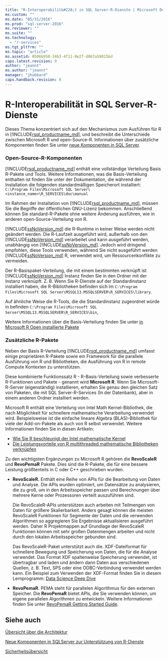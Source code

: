 ```yaml
---
title: "R-Interoperabilit&#228;t in SQL Server-R-Dienste | Microsoft Docs"
ms.custom: ""
ms.date: "05/31/2016"
ms.prod: "sql-server-2016"
ms.reviewer: ""
ms.suite: ""
ms.technology: 
  - "r-services"
ms.tgt_pltfrm: ""
ms.topic: "article"
ms.assetid: 0506b950-34b3-4f11-8e2f-d067a58015bd
caps.latest.revision: 9
author: "jeannt"
ms.author: "jeannt"
manager: "jhubbard"
caps.handback.revision: 8
---
```

# R-Interoperabilit&#228;t in SQL Server-R-Dienste

Dieses Thema konzentriert sich auf den Mechanismus zum Ausführen für R in [!INCLUDE[rsql_productname_md](../../includes/rsql-productname-md.md)], und beschreibt die Unterschiede zwischen Microsoft R und open-Source-R. Informationen über zusätzliche Komponenten finden Sie unter [neue Komponenten in SQL Server](../../advanced-analytics/r-services/new-components-in-sql-server-to-support-r-services.md).

### Open-Source-R-Komponenten

[!INCLUDE[rsql_productname_md](../../includes/rsql-productname-md.md)] enthält eine vollständige Verteilung Basis R-Pakete und Tools. Weitere Informationen, was die Basis-Verteilung enthalten ist finden Sie unter der Dokumentation, die während der Installation die folgenden standardmäßigen Speicherort installiert:
`C:\Program Files\Microsoft SQL Server\<instance_name>\R_SERVICES\doc\manual`

Im Rahmen der Installation von [!INCLUDE[rsql_productname_md](../../includes/rsql-productname-md.md)], müssen Sie die Begriffe der öffentlichen GNU-Lizenz bekommen. Anschließend können Sie standard-R-Pakete ohne weitere Änderung ausführen, wie in anderen open-Source-Verteilung von R.

[!INCLUDE[ssNoVersion_md](../../includes/ssnoversion-md.md)] die R-Runtime in keiner Weise werden nicht geändert werden. Die R-Laufzeit ausgeführt wird, außerhalb von den [!INCLUDE[ssNoVersion_md](../../includes/ssnoversion-md.md)] verarbeitet und kann ausgeführt werden, unabhängig von [!INCLUDE[ssNoVersion_md](../../includes/ssnoversion-md.md)]. Jedoch wird dringend empfohlen, diese Tools verwenden, während Sie nicht ausgeführt werden [!INCLUDE[ssNoVersion_md](../../includes/ssnoversion-md.md)] R, verwendet wird, um Ressourcenkonflikte zu vermeiden.

Der R-Basispaket-Verteilung, die mit einem bestimmten verknüpft ist [!INCLUDE[ssNoVersion_md](../../includes/ssnoversion-md.md)] Instanz finden Sie in den Ordner mit der Instanz verknüpft. Z. B. Wenn Sie R-Dienste auf der Standardinstanz installiert haben, die R-Bibliotheken befinden sich im `C:\Program Files\Microsoft SQL Server\MSSQL13.MSSQLSERVER\R_SERVICES\library`.

Auf ähnliche Weise die R-Tools, die die Standardinstanz zugeordnet würde in befinden `C:\Program Files\Microsoft SQL Server\MSSQL13.MSSQLSERVER\R_SERVICES\bin`,

Weitere Informationen über die Basis-Verteilung finden Sie unter [in Microsoft R Open installierte Pakete](https://mran.revolutionanalytics.com/rro/installed/)

### Zusätzliche R-Pakete

Neben der Basis R-Verteilung [!INCLUDE[rsql_productname_md](../../includes/rsql-productname-md.md)] umfasst einige proprietären R-Pakete sowie ein Framework für die parallele Ausführung von R und Bibliotheken, die Ausführung von R in remote Compute Kontexten zu unterstützen. 

Diese kombinierte Funktionssatz R - R-Basis-Verteilung sowie verbesserte R-Funktionen und Pakete - genannt wird **Microsoft R**. Wenn Sie Microsoft-R-Server (eigenständig) installieren, erhalten Sie genau den gleichen Satz von Paketen, die mit SQL Server-R-Services (In der Datenbank), aber in einem anderen Ordner installiert werden. 

Microsoft R enthält eine Verteilung von Intel Math Kernel-Bibliothek, die nach Möglichkeit für schnellere mathematische Verarbeitung verwendet wird. Beispielsweise ist die einfache lineare Algebra (BLAS)-Bibliothek für viele der Add-on-Pakete als auch von R selbst verwendet. Weitere Informationen finden Sie in diesen Artikeln:

+ [Wie Sie R beschleunigt der Intel mathematische Kernel](http://blog.revolutionanalytics.com/2014/10/revolution-r-open-mkl.html)
+ [Die Leistungsvorteile von R multithreaded mathematische Bibliotheken verknüpfen](http://blog.revolutionanalytics.com/2010/06/performance-benefits-of-multithreaded-r.html)

Zu den wichtigsten Ergänzungen zu Microsoft R gehören die **RevoScaleR** und **RevoPemaR** Pakete. Dies sind die R-Pakete, die für eine bessere Leistung größtenteils in C oder C++ geschrieben wurden.

+ **RevoScaleR.** Enthält eine Reihe von APIs für die Bearbeitung von Daten und Analyse. Die APIs wurden optimiert, um Datensätze zu analysieren, die zu groß, um in den Arbeitsspeicher passen und Berechnungen über mehrere Kerne oder Prozessoren verteilt auszuführen sind.

   Die RevoScaleR-APIs unterstützen auch arbeiten mit Teilmengen von Daten für größere Skalierbarkeit. Anders gesagt können die meisten RevoScaleR Funktionen für Segmente der Daten und die verwenden Algorithmen so aggregieren Sie Ergebnisse aktualisieren ausgeführt werden. Daher R Projektmappen auf Grundlage der RevoScaleR Funktionen können mit sehr großen Datenmengen arbeiten und nicht durch den lokalen Arbeitsspeicher gebunden sind.

  Das RevoScaleR-Paket unterstützt auch die. XDF-Dateiformat für schnellere Bewegung und Speicherung von Daten, die für die Analyse verwendet. Das Format XDF spaltenweise Speicherung verwendet, ist übertragbar und laden und ändern dann Daten aus verschiedenen Quellen, z. B. Text, SPS oder eine ODBC-Verbindung verwendet werden kann. Ein Beispiel zum Verwenden der XDF-Format finden Sie in diesem Lernprogramm: [Data Science Deep Dive](../../advanced-analytics/r-services/data-science-deep-dive-using-the-revoscaler-packages.md)


+ **RevoPemaR.** PEMA steht für parallelen Algorithmus für den externen Speicher. Die **RevoPemaR** bietet APIs, die Sie verwenden können, um eigene parallelen Algorithmen zu entwickeln. Weitere Informationen finden Sie unter [RevoPemaR Getting Started Guide](https://msdn.microsoft.com/microsoft-r/rserver/rserver-pemar-getting-started).

## Siehe auch
[Übersicht über die Architektur](../../advanced-analytics/r-services/architecture-overview-sql-server-r-services.md)

[Neue Komponenten in SQLServer zur Unterstützung von R-Dienste](../../advanced-analytics/r-services/new-components-in-sql-server-to-support-r-services.md)

[Sicherheitsübersicht](../../advanced-analytics/r-services/security-overview-sql-server-r-services.md)
